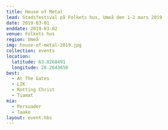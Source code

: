 ```yaml
---
title: House of Metal
lead: Stadsfestival på Folkets hus, Umeå den 1-2 mars 2019
date: 2019-03-01
enddate: 2019-03-02
venue: Folkets hus
region: Umeå
img: house-of-metal-2019.jpg
collection: events
location:
  latitude: 63.8268491
  longitude: 20.2643658
best:
  - At The Gates
  - LIK
  - Rotting Christ
  - Tiamat
mia:
  - Persuader
  - Taake
layout: event.hbs
---
```

